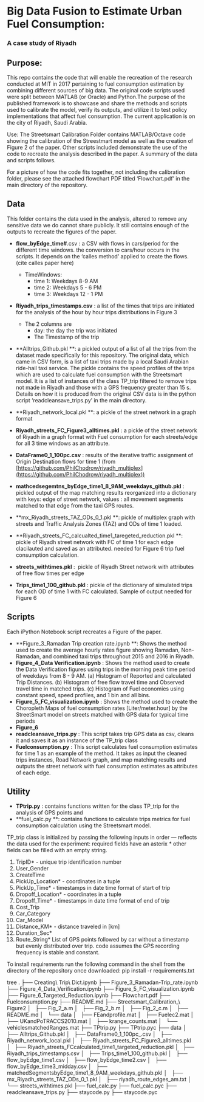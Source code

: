 
# Big Data Fusion to Estimate Urban Fuel Consumption:
###  A case study of Riyadh

## **Purpose:**

This repo contains the code that will enable the recreation of the research conducted at MIT in 2017 pertaining to fuel consumption estimation by combining different sources of big data. The original code scripts used were split between MATLAB (or Oracle) and Python.The purpose of the published framework is to showcase and share the methods and scripts used to calibrate the model, verify its outputs, and utilize it to test policy implementations that affect fuel consumption. The current application is on the city of Riyadh, Saudi Arabia. 

Use: The Streetsmart Calibration Folder contains MATLAB/Octave code showing the calibration of the Streestmart model as well as the creation of Figure 2 of the paper. Other scripts included demonstrate the use of the code to recreate the analysis described in the paper. A summary of the data and scripts follows.

For a picture of how the code fits together, not including the calibration folder, please see the attached flowchart PDF titled ‘Flowchart.pdf’ in the main directory of the repository. 

## **Data**

This folder contains the data used in the analysis, altered to remove any sensitive data we do cannot share publicly. It still contains enough of the outputs to recreate the figures of the paper.

- **flow_byEdge_time#**.csv : a CSV with flows in cars/period for the different time windows. the conversion to cars/hour occurs in the scripts. It depends on the ‘calles method’ applied to create the flows. (cite calles paper here) 
    - TimeWindows: 
        - time 1: Weekdays 8-9 AM 
        - time 2: Weekdays 5 - 6 PM 
        - time 3: Weekdays 12 - 1 PM

- **Riyadh_trips_timestamps.csv** : a list of the times that trips are initiated for the analysis of the hour by hour trips distributions in Figure 3
    - The 2 columns are
        - day: the day the trip was initiated
        - The Timestamp of the trip

- **Alltrips_Github.pkl **: a pickled output of a list of all the trips from the dataset made specifically for this repository. The original data, which came in CSV form, is a list of taxi trips made by a local Saudi Arabian ride-hail taxi service. The pickle contains the speed profiles of the trips which are used to calculate fuel consumption with the Streetsmart model. It is a list of instances of the class TP_trip filtered to remove trips not made in Riyadh and those with a GPS frequency greater than 15 s. Details on how it is produced from the original CSV data is in the python script ‘readcleansave_trips.py’ in the main directory. 
- **Riyadh_network_local.pkl **: a pickle of the street network in a graph format
- **Riyadh_streets_FC_Figure3_alltimes.pkl** : a pickle of the street network of Riyadh in a graph format with Fuel consumption for each streets/edge for all 3 time windows as an attribute. 
- **DataFrame0_1_100pc.csv** : results of the iterative traffic assignment of Origin Destination flows for time 1 (from [https://github.com/PhilChodrow/riyadh_multiplex](https://github.com/PhilChodrow/riyadh_multiplex))
- **mathcedsegemtns_byEdge_time1_8_9AM_weekdays_github.pkl** : pickled output of the map matching results reorganized into a dictionary with keys: edge of street network, values : all movement segments matched to that edge from the taxi GPS routes. 
- **mx_Riyadh_streets_TAZ_ODs_0_1.pkl **: pickle of multiplex graph with streets and Traffic Analysis Zones (TAZ) and ODs of time 1 loaded. 
- **Riyadh_streets_FC_calcualted_time1_taregeted_reduction.pkl **: pickle of Riyadh street network with FC of time 1 for each edge clacilauted and saved as an attributed. needed for Figure 6 trip fuel consumption calculation. 
- **streets_withtimes.pkl** :  pickle of Riyadh Street network with attributes of free flow times per edge
- **Trips_time1_100_github.pkl** : pickle of the dictionary of simulated trips for each OD of time 1 with FC calculated. Sample of output needed for Figure 6

## **Scripts**

Each iPython Notebook script recreates a Figure of the paper. 

- **Figure_3_Ramadan Trip creation rate.ipynb **: Shows the method used to create the average hourly rates figure showing Ramadan, Non-Ramadan, and combined taxi trips throughout 2015 and 2016 in Riyadh.
- **Figure_4_Data Verification.ipynb** : Shows the method used to create the Data Verification figures using trips in the morning peak time period of weekdays from 8 - 9 AM. (a) Histogram of Reported and calculated Trip Distances. (b) Histogram of free flow travel time and Observed travel time in matched trips. (c) Histogram of Fuel economies using constant speed, speed profiles, and 1 bin and all bins.
- **Figure_5_FC_visualization.ipynb** : Shows the method used to create the Choropleth Maps of fuel consumption rates [Liter/meter.hour] by the StreetSmart model on streets matched with GPS data for typical time periods
- **Figure_6**
- **readcleansave_trips.py** : This script takes trip GPS data as csv, cleans it and saves it as an instance of the TP_trip class
- **Fuelconsumption.py** : This script calculates fuel consumption estimates for time 1 as an example of the method. It takes as input the cleaned trips instances, Road Network graph, and map matching results and outputs the street network with fuel consumption estimates as attributes of each edge. 

## **Utility**

- **TPtrip.py** : contains functions written for the class TP_trip for the analysis of GPS points and 
- **fuel_calc.py **: contains functions to calculate trips metrics for fuel consumption calculation using the Streetsmart model. 

TP_trip class is initialized by passing the following inputs in order — reflects the data used for the experiment: required fields have an asterix * other fields can be filled with an empty string.

1. TripID* - unique trip identification number
2. User_Gender
3. CreateTime
4. PickUp_Location* - coordinates in a tuple 
5. PickUp_Time* - timestamps in date time format of start of trip
6. Dropoff_Location* - coordinates in a tuple 
7. Dropoff_Time* - timestamps in date time format of end of trip
8. Cost_Trip
9. Car_Category
10. Car_Model
11. Distance_KM* - distance traveled in [km]
12. Duration_Sec* 
13. Route_String* List of GPS points followed by car without a timestamp but evenly distributed over trip. code assumes the GPS recording frequency is stable and constant. 

To install requirements run the following command in the shell from the directory of the repository once downloaded: pip install -r requirements.txt 

tree
.
├── Creating\ Trip\ Dict.ipynb
├── Figure_3_Ramadan-Trip_rate.ipynb
├── Figure_4_Data_Verification.ipynb
├── Figure_5_FC_visualization.ipynb
├── Figure_6_Targeted_Reduction.ipynb
├── Flowchart.pdf
├── Fuelconsumption.py
├── README.md
├── Streetsmart_Calibration_\ Figure2
│   ├── Fig_2_a.m
│   ├── Fig_2_b.m
│   ├── Fig_2_c.m
│   ├── README.md
│   └── data
│       ├── FEandprofile.mat
│       ├── Fuelec2.mat
│       ├── UKandPoTRACCS2010.mat
│       ├── krange_counts.mat
│       └── vehiclesmatchedRanges.mat
├── TPtrip.py
├── TPtrip.pyc
├── data
│   ├── Alltrips_Github.pkl
│   ├── DataFrame0_1_100pc_.csv
│   ├── Riyadh_network_local.pkl
│   ├── Riyadh_streets_FC_Figure3_alltimes.pkl
│   ├── Riyadh_streets_FCcalculated_time1_targeted_reduction.pkl
│   ├── Riyadh_trips_timestamps.csv
│   ├── Trips_time1_100_github.pkl
│   ├── flow_byEdge_time1.csv
│   ├── flow_byEdge_time2.csv
│   ├── flow_byEdge_time3_midday.csv
│   ├── matchedSegmentsbyEdge_time1_8_9AM_weekdays_github.pkl
│   ├── mx_Riyadh_streets_TAZ_ODs_0_1.pkl
│   ├── riyadh_route_edges_am.txt
│   └── streets_withtimes.pkl
├── fuel_calc.py
├── fuel_calc.pyc
├── readcleansave_trips.py
├── staycode.py
├── staycode.pyc


